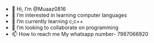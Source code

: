 - 👋 Hi, I’m @Muaaz0816
- 👀 I’m interested in learning computer languages
- 🌱 I’m currently learning c,c++
- 💞️ I’m looking to collaborate on programming 
- 📫 How to reach me My whatsapp number- 7987066920

<!---
Muaaz0816/Muaaz0816 is a ✨ special ✨ repository because its `README.md` (this file) appears on your GitHub profile.
You can click the Preview link to take a look at your changes.
--->
